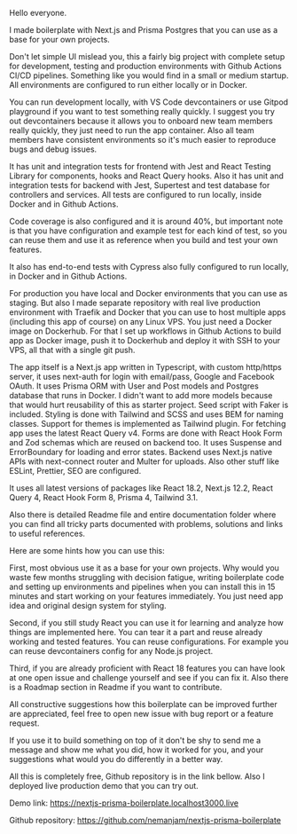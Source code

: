 Hello everyone.

I made boilerplate with Next.js and Prisma Postgres that you can use as a base for your own projects.

Don't let simple UI mislead you, this a fairly big project with complete setup for development, testing and production environments with Github Actions CI/CD pipelines. Something like you would find in a small or medium startup. All environments are configured to run either locally or in Docker.

You can run development locally, with VS Code devcontainers or use Gitpod playground if you want to test something really quickly. I suggest you try out devcontainers because it allows you to onboard new team members really quickly, they just need to run the app container. Also all team members have consistent environments so it's much easier to reproduce bugs and debug issues.

It has unit and integration tests for frontend with Jest and React Testing Library for components, hooks and React Query hooks. Also it has unit and integration tests for backend with Jest, Supertest and test database for controllers and services. All tests are configured to run locally, inside Docker and in Github Actions.

Code coverage is also configured and it is around 40%, but important note is that you have configuration and example test for each kind of test, so you can reuse them and use it as reference when you build and test your own features.

It also has end-to-end tests with Cypress also fully configured to run locally, in Docker and in Github Actions.

For production you have local and Docker environments that you can use as staging. But also I made separate repository with real live production environment with Traefik and Docker that you can use to host multiple apps (including this app of course) on any Linux VPS. You just need a Docker image on Dockerhub. For that I set up workflows in Github Actions to build app as Docker image, push it to Dockerhub and deploy it with SSH to your VPS, all that with a single git push.

The app itself is a Next.js app written in Typescript, with custom http/https server, it uses next-auth for login with email/pass, Google and Facebook OAuth. It uses Prisma ORM with User and Post models and Postgres database that runs in Docker. I didn't want to add more models because that would hurt reusability of this as starter project. Seed script with Faker is included. Styling is done with Tailwind and SCSS and uses BEM for naming classes. Support for themes is implemented as Tailwind plugin. For fetching app uses the latest React Query v4. Forms are done with React Hook Form and Zod schemas which are reused on backend too. It uses Suspense and ErrorBoundary for loading and error states. Backend uses Next.js native APIs with next-connect router and Multer for uploads. Also other stuff like ESLint, Prettier, SEO are configured.

It uses all latest versions of packages like React 18.2, Next.js 12.2, React Query 4, React Hook Form 8, Prisma 4, Tailwind 3.1.

Also there is detailed Readme file and entire documentation folder where you can find all tricky parts documented with problems, solutions and links to useful references.

Here are some hints how you can use this:

First, most obvious use it as a base for your own projects. Why would you waste few months struggling with decision fatigue, writing boilerplate code and setting up environments and pipelines when you can install this in 15 minutes and start working on your features immediately. You just need app idea and original design system for styling.

Second, if you still study React you can use it for learning and analyze how things are implemented here. You can tear it a part and reuse already working and tested features. You can reuse configurations. For example you can reuse devcontainers config for any Node.js project.

Third, if you are already proficient with React 18 features you can have look at one open issue and challenge yourself and see if you can fix it. Also there is a Roadmap section in Readme if you want to contribute.

All constructive suggestions how this boilerplate can be improved further are appreciated, feel free to open new issue with bug report or a feature request.

If you use it to build something on top of it don't be shy to send me a message and show me what you did, how it worked for you, and your suggestions what would you do differently in a better way.

All this is completely free, Github repository is in the link bellow. Also I deployed live production demo that you can try out.

Demo link: https://nextjs-prisma-boilerplate.localhost3000.live

Github repository: https://github.com/nemanjam/nextjs-prisma-boilerplate
